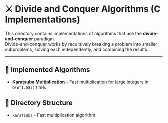 # ⚔️ Divide and Conquer Algorithms (C Implementations)

This directory contains implementations of algorithms that use the **divide-and-conquer** paradigm.  
Divide-and-conquer works by recursively breaking a problem into smaller subproblems, solving each independently, and combining the results.

---

## 📜 Implemented Algorithms

- **[Karatsuba Multiplication](karatsuba/)** – Fast multiplication for large integers in `O(n^1.585)` time.

## 📂 Directory Structure
- `karatsuba` - Fast multiplication algorithm
